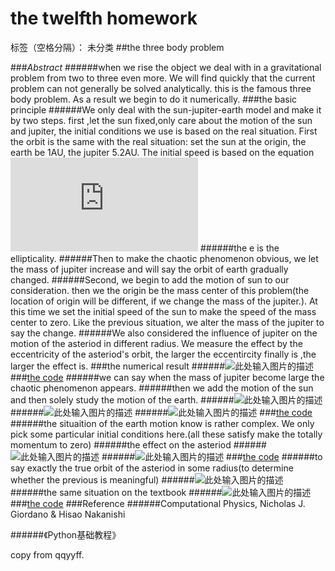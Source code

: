 ﻿# the twelfth homework

标签（空格分隔）： 未分类
##the three body problem

###_Abstract_
######when we rise the object we deal with in a gravitational problem from two to three even more. We will find quickly that the current problem can not generally be solved analytically. this is the famous three body problem. As a result we begin to do it numerically.
###the basic principle
######We only deal with the sun-jupiter-earth model and make it by two steps. first ,let the sun fixed,only care about the motion of the sun and jupiter, the initial conditions we use is based on the real situation. First the orbit is the same with the real situation: set the sun at the origin, the earth be 1AU, the jupiter 5.2AU. The initial speed is based on the equation ![此处输入图片的描述][1]
######the e is the ellipticality.
######Then to make the chaotic phenomenon obvious, we let the mass of jupiter increase and will say the orbit of earth gradually changed.
######Second, we begin to add the motion of sun to our consideration. then we the origin be the mass center of this problem(the location of origin will be different, if we change the mass of the jupiter.). At this time we set the initial speed of the sun to make the speed of the mass center to zero. Like the previous situation, we alter the mass of the jupiter to say the change. 
######We also considered the influence of jupiter on the motion of the asteriod in different radius. We measure the effect by the eccentricity of the asteriod's orbit, the larger the eccentircity finally is ,the larger the effect is. 
###the numerical result
######![此处输入图片的描述][2]
###[the code](https://github.com/2014301020112/computationalphysics_N2014301020112/blob/master/chapter4/exercise-12/cp35.py)
######we can say when the mass of jupiter become large the chaotic phenomenon appears.
######then we add the motion of the sun and then solely study the motion of the earth.
######![此处输入图片的描述][3]
######![此处输入图片的描述][4]
######![此处输入图片的描述][5]
###[the code](https://github.com/2014301020112/computationalphysics_N2014301020112/blob/master/chapter4/exercise-12/cp36.py)
######the situaition of the earth motion know is rather complex. We only pick some particular initial conditions here.(all these satisfy make the totally momentum to zero)
######the effect on the asteriod
######![此处输入图片的描述][6]
######![此处输入图片的描述][7]
###[the code](https://github.com/2014301020112/computationalphysics_N2014301020112/blob/master/chapter4/exercise-12/cp41.py)
######to say exactly the true orbit of the asteriod in some radius(to determine whether the previous is meaningful)
######![此处输入图片的描述][8]
######the same situation on the textbook
######![此处输入图片的描述][9]
###[the code](https://github.com/2014301020112/computationalphysics_N2014301020112/blob/master/chapter4/exercise-12/cp42.py)
###Reference
######Computational Physics, Nicholas J. Giordano & Hisao Nakanishi

######《Python基础教程》


  [1]: http://latex.codecogs.com/gif.latex?v=%5Csqrt%7B%5Cfrac%7BGM_%7BS%7D%281-e%29%7D%7Ba%281&plus;e%29%7D%7D
  [2]: https://raw.githubusercontent.com/qqyyff/computationalphysics_N2013301020031/master/MJjupiter.png
  [3]: https://raw.githubusercontent.com/qqyyff/computationalphysics_N2013301020031/master/400MJjupiter.png
  [4]: https://raw.githubusercontent.com/qqyyff/computationalphysics_N2013301020031/master/245MJjupiter.png
  [5]: https://raw.githubusercontent.com/qqyyff/computationalphysics_N2013301020031/master/265MJjupiter.png
  [6]: https://raw.githubusercontent.com/qqyyff/computationalphysics_N2013301020031/master/asteriod1.png
  [7]: https://raw.githubusercontent.com/qqyyff/computationalphysics_N2013301020031/master/asteriod2.png
  [8]: https://raw.githubusercontent.com/qqyyff/computationalphysics_N2013301020031/master/asteriod3.png
  [9]: https://raw.githubusercontent.com/qqyyff/computationalphysics_N2013301020031/master/asteriod4.png
  copy from qqyyff.
